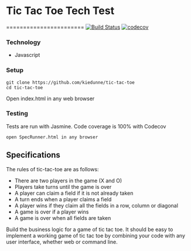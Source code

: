 # Tic Tac Toe Tech Test
=======================
[![Build Status](https://travis-ci.org/kiedunne/tic-tac-toe.svg?branch=master)](https://travis-ci.org/kiedunne/tic-tac-toe)
[![codecov](https://codecov.io/gh/kiedunne/tic-tac-toe/branch/master/graph/badge.svg)](https://codecov.io/gh/kiedunne/tic-tac-toe)

### Technology

* Javascript

### Setup

```
git clone https://github.com/kiedunne/tic-tac-toe
cd tic-tac-toe
```

Open index.html in any web browser

### Testing

Tests are run with Jasmine. Code coverage is 100% with Codecov
```
open SpecRunner.html in any browser
```

## Specifications

The rules of tic-tac-toe are as follows:

* There are two players in the game (X and O)
* Players take turns until the game is over
* A player can claim a field if it is not already taken
* A turn ends when a player claims a field
* A player wins if they claim all the fields in a row, column or diagonal
* A game is over if a player wins
* A game is over when all fields are taken

Build the business logic for a game of tic tac toe. It should be easy to implement a working game of tic tac toe by combining your code with any user interface, whether web or command line. 
